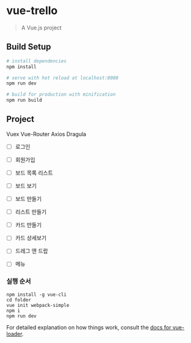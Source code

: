 # vue-trello

> A Vue.js project

## Build Setup

``` bash
# install dependencies
npm install

# serve with hot reload at localhost:8080
npm run dev

# build for production with minification
npm run build
```

## Project
Vuex Vue-Router Axios Dragula


- [ ] 로그인
- [ ] 회원가입
- [ ] 보드 목록 리스트
- [ ] 보드 보기 
- [ ] 보드 만들기
- [ ] 리스트 만들기
- [ ] 카드 만들기
- [ ] 카드 상세보기
- [ ] 드레그 앤 드랍
- [ ] 메뉴


### 실행 순서
    npm install -g vue-cli
    cd folder
    vue init webpack-simple
    npm i
    npm run dev




For detailed explanation on how things work, consult the [docs for vue-loader](http://vuejs.github.io/vue-loader).

